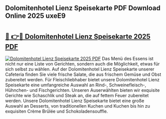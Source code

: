 ## Dolomitenhotel Lienz Speisekarte PDF Download Online 2025 uxeE9

# <h2><a href="http://gc9n3sn.nevu.top/?p=Dolomitenhotel+Lienz+Speisekarte">🔗 👉🔴 Dolomitenhotel Lienz Speisekarte 2025 PDF</a></h2>

[![Dolomitenhotel Lienz Speisekarte 2025 PDF](https://i.imgur.com/dBaPXMq.png)](http://gc9n3sn.nevu.top/?p=Dolomitenhotel+Lienz+Speisekarte)
Das Menü des Essens ist nicht nur eine Liste von Gerichten, sondern auch die Möglichkeit, etwas für sich selbst zu wählen. Auf der Dolomitenhotel Lienz Speisekarte unserer Cafeteria finden Sie viele frische Salate, die aus frischem Gemüse und Obst zubereitet werden. Für Fleischliebhaber bietet unsere Dolomitenhotel Lienz Speisekarte eine umfangreiche Auswahl an Rind-, Schweinefleisch-, Hühnchen- und Fischgerichten. Unseren Auserwählten bieten wir exquisite Gerichte wie Schaschlik und Steak an, die auf fettem Feuer zubereitet werden. Unsere Dolomitenhotel Lienz Speisekarte bietet eine große Auswahl an Desserts, von traditionellen Kuchen und Kuchen bis hin zu exquisiten Crème Brûlée und Schokoladensouffle.
